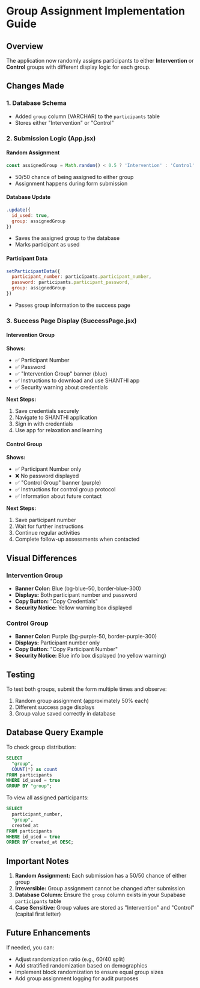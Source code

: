 # Group Assignment Implementation Guide

## Overview
The application now randomly assigns participants to either **Intervention** or **Control** groups with different display logic for each group.

## Changes Made

### 1. Database Schema
- Added `group` column (VARCHAR) to the `participants` table
- Stores either "Intervention" or "Control"

### 2. Submission Logic (App.jsx)

#### Random Assignment
```javascript
const assignedGroup = Math.random() < 0.5 ? 'Intervention' : 'Control'
```
- 50/50 chance of being assigned to either group
- Assignment happens during form submission

#### Database Update
```javascript
.update({ 
  id_used: true,
  group: assignedGroup
})
```
- Saves the assigned group to the database
- Marks participant as used

#### Participant Data
```javascript
setParticipantData({
  participant_number: participants.participant_number,
  password: participants.participant_password,
  group: assignedGroup
})
```
- Passes group information to the success page

### 3. Success Page Display (SuccessPage.jsx)

#### Intervention Group
**Shows:**
- ✅ Participant Number
- ✅ Password
- ✅ "Intervention Group" banner (blue)
- ✅ Instructions to download and use SHANTHI app
- ✅ Security warning about credentials

**Next Steps:**
1. Save credentials securely
2. Navigate to SHANTHI application
3. Sign in with credentials
4. Use app for relaxation and learning

#### Control Group
**Shows:**
- ✅ Participant Number only
- ❌ No password displayed
- ✅ "Control Group" banner (purple)
- ✅ Instructions for control group protocol
- ✅ Information about future contact

**Next Steps:**
1. Save participant number
2. Wait for further instructions
3. Continue regular activities
4. Complete follow-up assessments when contacted

## Visual Differences

### Intervention Group
- **Banner Color:** Blue (bg-blue-50, border-blue-300)
- **Displays:** Both participant number and password
- **Copy Button:** "Copy Credentials"
- **Security Notice:** Yellow warning box displayed

### Control Group
- **Banner Color:** Purple (bg-purple-50, border-purple-300)
- **Displays:** Participant number only
- **Copy Button:** "Copy Participant Number"
- **Security Notice:** Blue info box displayed (no yellow warning)

## Testing

To test both groups, submit the form multiple times and observe:
1. Random group assignment (approximately 50% each)
2. Different success page displays
3. Group value saved correctly in database

## Database Query Example

To check group distribution:
```sql
SELECT 
  "group", 
  COUNT(*) as count 
FROM participants 
WHERE id_used = true 
GROUP BY "group";
```

To view all assigned participants:
```sql
SELECT 
  participant_number, 
  "group",
  created_at 
FROM participants 
WHERE id_used = true 
ORDER BY created_at DESC;
```

## Important Notes

1. **Random Assignment:** Each submission has a 50/50 chance of either group
2. **Irreversible:** Group assignment cannot be changed after submission
3. **Database Column:** Ensure the `group` column exists in your Supabase `participants` table
4. **Case Sensitive:** Group values are stored as "Intervention" and "Control" (capital first letter)

## Future Enhancements

If needed, you can:
- Adjust randomization ratio (e.g., 60/40 split)
- Add stratified randomization based on demographics
- Implement block randomization to ensure equal group sizes
- Add group assignment logging for audit purposes
